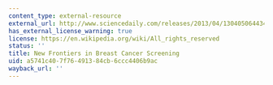 ```yaml
---
content_type: external-resource
external_url: http://www.sciencedaily.com/releases/2013/04/130405064434.htm
has_external_license_warning: true
license: https://en.wikipedia.org/wiki/All_rights_reserved
status: ''
title: New Frontiers in Breast Cancer Screening
uid: a5741c40-7f76-4913-84cb-6ccc4406b9ac
wayback_url: ''
---
```


